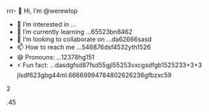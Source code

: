 rrr- 👋 Hi, I’m @werewlop
- 👀 I’m interested in ...
- 🌱 I’m currently learning ...65523bn8462
- 💞️ I’m looking to collaborate on ...da62666sasd
- 📫 How to reach me ...546876dsf4532yth1526
- 😄 Pronouns: ...12378hg151
- ⚡ Fun fact: ...dasdgfsd87fsd55gjl55253vxcgsdfgb1525233+3+3
jlsdf623gbg44ml.66669994784802626236gfbzxc59
<!---4885gnf5
werewlop/werewlop is a ✨ special ✨ repository because its `README.md` (thadsdis file) appears on your GitHub profile.sf
You can click the Preview link to take a look at your ch456nges.cxvhnhn
--->2
.45
